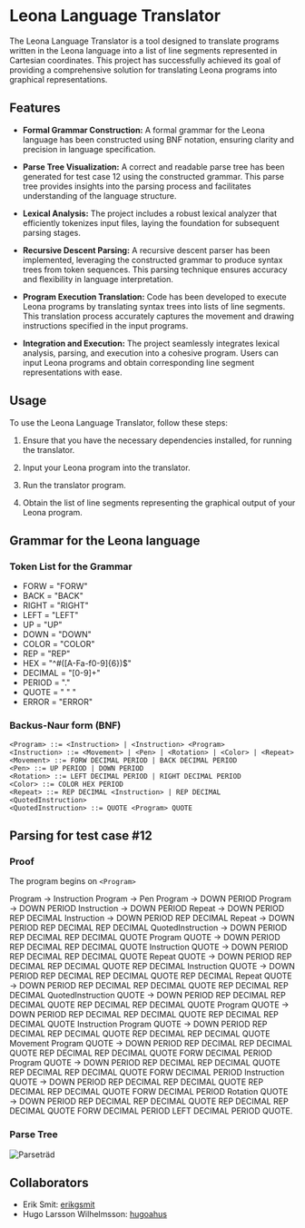 # Leona Language Translator

The Leona Language Translator is a tool designed to translate programs written in the Leona language into a list of line segments represented in Cartesian coordinates. This project has successfully achieved its goal of providing a comprehensive solution for translating Leona programs into graphical representations.

## Features

- **Formal Grammar Construction:** A formal grammar for the Leona language has been constructed using BNF notation, ensuring clarity and precision in language specification.

- **Parse Tree Visualization:** A correct and readable parse tree has been generated for test case 12 using the constructed grammar. This parse tree provides insights into the parsing process and facilitates understanding of the language structure.

- **Lexical Analysis:** The project includes a robust lexical analyzer that efficiently tokenizes input files, laying the foundation for subsequent parsing stages.

- **Recursive Descent Parsing:** A recursive descent parser has been implemented, leveraging the constructed grammar to produce syntax trees from token sequences. This parsing technique ensures accuracy and flexibility in language interpretation.

- **Program Execution Translation:** Code has been developed to execute Leona programs by translating syntax trees into lists of line segments. This translation process accurately captures the movement and drawing instructions specified in the input programs.

- **Integration and Execution:** The project seamlessly integrates lexical analysis, parsing, and execution into a cohesive program. Users can input Leona programs and obtain corresponding line segment representations with ease.

## Usage

To use the Leona Language Translator, follow these steps:

1. Ensure that you have the necessary dependencies installed,  for running the translator.

2. Input your Leona program into the translator.

3. Run the translator program.

4. Obtain the list of line segments representing the graphical output of your Leona program.


## Grammar for the Leona language


### Token List for the Grammar
* FORW = "FORW"
* BACK = "BACK"
* RIGHT = "RIGHT"
* LEFT = "LEFT"
* UP = "UP"
* DOWN = "DOWN"
* COLOR = "COLOR"
* REP = "REP"
* HEX = "^#([A-Fa-f0-9]{6})$"
* DECIMAL = "[0-9]+"
* PERIOD = "."
* QUOTE = " " "
* ERROR = "ERROR"


### Backus-Naur form (BNF)
```
<Program> ::= <Instruction> | <Instruction> <Program>
<Instruction> ::= <Movement> | <Pen> | <Rotation> | <Color> | <Repeat>
<Movement> ::= FORW DECIMAL PERIOD | BACK DECIMAL PERIOD
<Pen> ::= UP PERIOD | DOWN PERIOD
<Rotation> ::= LEFT DECIMAL PERIOD | RIGHT DECIMAL PERIOD
<Color> ::= COLOR HEX PERIOD
<Repeat> ::= REP DECIMAL <Instruction> | REP DECIMAL <QuotedInstruction>
<QuotedInstruction> ::= QUOTE <Program> QUOTE
```
 
 


## Parsing for test case #12

### Proof
The program begins on ```<Program>``` 

 
Program &rarr; Instruction Program &rarr; Pen Program &rarr; DOWN PERIOD Program &rarr; DOWN PERIOD Instruction &rarr; DOWN PERIOD Repeat &rarr; DOWN PERIOD REP DECIMAL Instruction &rarr; DOWN PERIOD REP DECIMAL Repeat &rarr; DOWN PERIOD REP DECIMAL REP DECIMAL QuotedInstruction &rarr; DOWN PERIOD REP DECIMAL REP DECIMAL QUOTE Program QUOTE &rarr; DOWN PERIOD REP DECIMAL REP DECIMAL QUOTE Instruction QUOTE &rarr; DOWN PERIOD REP DECIMAL REP DECIMAL QUOTE Repeat QUOTE &rarr; DOWN PERIOD REP DECIMAL REP DECIMAL QUOTE REP DECIMAL Instruction QUOTE &rarr; DOWN PERIOD REP DECIMAL REP DECIMAL QUOTE REP DECIMAL Repeat QUOTE &rarr; DOWN PERIOD REP DECIMAL REP DECIMAL QUOTE REP DECIMAL REP DECIMAL QuotedInstruction QUOTE &rarr; DOWN PERIOD REP DECIMAL REP DECIMAL QUOTE REP DECIMAL REP DECIMAL QUOTE Program QUOTE &rarr; DOWN PERIOD REP DECIMAL REP DECIMAL QUOTE REP DECIMAL REP DECIMAL QUOTE Instruction Program QUOTE &rarr; DOWN PERIOD REP DECIMAL REP DECIMAL QUOTE REP DECIMAL REP DECIMAL QUOTE Movement Program QUOTE &rarr; DOWN PERIOD REP DECIMAL REP DECIMAL QUOTE REP DECIMAL REP DECIMAL QUOTE FORW DECIMAL PERIOD Program QUOTE &rarr; DOWN PERIOD REP DECIMAL REP DECIMAL QUOTE REP DECIMAL REP DECIMAL QUOTE FORW DECIMAL PERIOD Instruction QUOTE &rarr; DOWN PERIOD REP DECIMAL REP DECIMAL QUOTE REP DECIMAL REP DECIMAL QUOTE FORW DECIMAL PERIOD Rotation QUOTE &rarr; DOWN PERIOD REP DECIMAL REP DECIMAL QUOTE REP DECIMAL REP DECIMAL QUOTE FORW DECIMAL PERIOD LEFT DECIMAL PERIOD QUOTE.

### Parse Tree

![Parseträd](img/parseTrädS2.png)

## Collaborators
* Erik Smit: [erikgsmit](https://github.com/erikgsmit)
* Hugo Larsson Wilhelmsson: [hugoahus](https://github.com/hugoahus)
